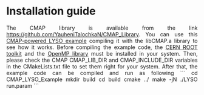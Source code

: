 # Installation guide
<div style="text-align: justify;">
The CMAP library is available from the link <a href="https://github.com/YauheniTalochkaN/CMAP_Library"  target="_blank" rel="noopener">https://github.com/YauheniTalochkaN/CMAP_Library</a>. 
You can use this <a href="https://github.com/YauheniTalochkaN/CMAP_LYSO_Example"  target="_blank" rel="noopener">CMAP-powered LYSO example</a> compiling it with the libCMAP.a library to see how it works. 
Before compiling the example code, the <a href="https://root.cern/"  target="_blank" rel="noopener">CERN ROOT toolkit</a> and the <a href="https://www.openmp.org/"  target="_blank" rel="noopener">OpenMP library</a> must be installed in your system.
Then, please check the CMAP CMAP_LIB_DIR and CMAP_INCLUDE_DIR variables in the CMakeLists.txt file to set them right for your system. 
After that, the example code can be compiled and run as following
```
cd CMAP_LYSO_Example
mkdir build
cd build
cmake ../
make -jN
./LYSO run.param
```
</div>